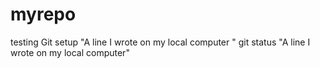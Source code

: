 # myrepo
testing Git setup
"A line I wrote on my local computer "  git status
"A line I wrote on my local computer" 
